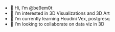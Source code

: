 - 👋 Hi, I’m @be9em0t
- 👀 I’m interested in 3D Visualizations and 3D Art
- 🌱 I’m currently learning Houdini Vex, postgresq
- 💞️ I’m looking to collaborate on data viz in 3D

<!---
be9em0t/be9em0t is a ✨ special ✨ repository because its `README.md` (this file) appears on your GitHub profile.
You can click the Preview link to take a look at your changes.
--->
